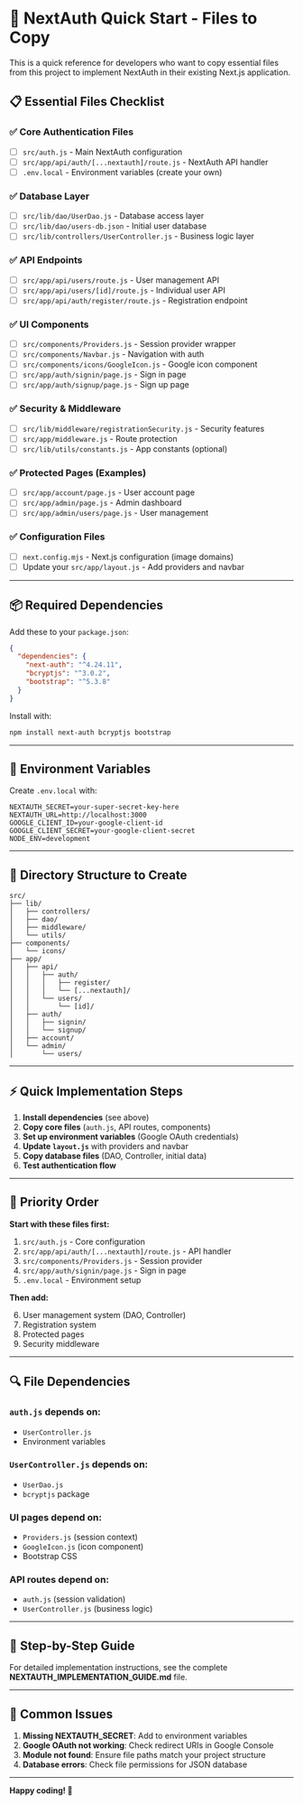 # 🚀 NextAuth Quick Start - Files to Copy

This is a quick reference for developers who want to copy essential files from this project to implement NextAuth in their existing Next.js application.

## 📋 Essential Files Checklist

### ✅ Core Authentication Files
- [ ] `src/auth.js` - Main NextAuth configuration
- [ ] `src/app/api/auth/[...nextauth]/route.js` - NextAuth API handler
- [ ] `.env.local` - Environment variables (create your own)

### ✅ Database Layer
- [ ] `src/lib/dao/UserDao.js` - Database access layer
- [ ] `src/lib/dao/users-db.json` - Initial user database
- [ ] `src/lib/controllers/UserController.js` - Business logic layer

### ✅ API Endpoints
- [ ] `src/app/api/users/route.js` - User management API
- [ ] `src/app/api/users/[id]/route.js` - Individual user API
- [ ] `src/app/api/auth/register/route.js` - Registration endpoint

### ✅ UI Components
- [ ] `src/components/Providers.js` - Session provider wrapper
- [ ] `src/components/Navbar.js` - Navigation with auth
- [ ] `src/components/icons/GoogleIcon.js` - Google icon component
- [ ] `src/app/auth/signin/page.js` - Sign in page
- [ ] `src/app/auth/signup/page.js` - Sign up page

### ✅ Security & Middleware
- [ ] `src/lib/middleware/registrationSecurity.js` - Security features
- [ ] `src/app/middleware.js` - Route protection
- [ ] `src/lib/utils/constants.js` - App constants (optional)

### ✅ Protected Pages (Examples)
- [ ] `src/app/account/page.js` - User account page
- [ ] `src/app/admin/page.js` - Admin dashboard
- [ ] `src/app/admin/users/page.js` - User management

### ✅ Configuration Files
- [ ] `next.config.mjs` - Next.js configuration (image domains)
- [ ] Update your `src/app/layout.js` - Add providers and navbar

---

## 📦 Required Dependencies

Add these to your `package.json`:

```json
{
  "dependencies": {
    "next-auth": "^4.24.11",
    "bcryptjs": "^3.0.2",
    "bootstrap": "^5.3.8"
  }
}
```

Install with:
```bash
npm install next-auth bcryptjs bootstrap
```

---

## 🔑 Environment Variables

Create `.env.local` with:

```env
NEXTAUTH_SECRET=your-super-secret-key-here
NEXTAUTH_URL=http://localhost:3000
GOOGLE_CLIENT_ID=your-google-client-id
GOOGLE_CLIENT_SECRET=your-google-client-secret
NODE_ENV=development
```

---

## 📁 Directory Structure to Create

```
src/
├── lib/
│   ├── controllers/
│   ├── dao/
│   ├── middleware/
│   └── utils/
├── components/
│   └── icons/
├── app/
│   ├── api/
│   │   ├── auth/
│   │   │   ├── register/
│   │   │   └── [...nextauth]/
│   │   └── users/
│   │       └── [id]/
│   ├── auth/
│   │   ├── signin/
│   │   └── signup/
│   ├── account/
│   └── admin/
│       └── users/
```

---

## ⚡ Quick Implementation Steps

1. **Install dependencies** (see above)
2. **Copy core files** (`auth.js`, API routes, components)
3. **Set up environment variables** (Google OAuth credentials)
4. **Update `layout.js`** with providers and navbar
5. **Copy database files** (DAO, Controller, initial data)
6. **Test authentication flow**

---

## 🎯 Priority Order

**Start with these files first:**

1. `src/auth.js` - Core configuration
2. `src/app/api/auth/[...nextauth]/route.js` - API handler
3. `src/components/Providers.js` - Session provider
4. `src/app/auth/signin/page.js` - Sign in page
5. `.env.local` - Environment setup

**Then add:**

6. User management system (DAO, Controller)
7. Registration system
8. Protected pages
9. Security middleware

---

## 🔍 File Dependencies

### `auth.js` depends on:
- `UserController.js`
- Environment variables

### `UserController.js` depends on:
- `UserDao.js`
- `bcryptjs` package

### UI pages depend on:
- `Providers.js` (session context)
- `GoogleIcon.js` (icon component)
- Bootstrap CSS

### API routes depend on:
- `auth.js` (session validation)
- `UserController.js` (business logic)

---

## 📖 Step-by-Step Guide

For detailed implementation instructions, see the complete **NEXTAUTH_IMPLEMENTATION_GUIDE.md** file.

---

## 🚨 Common Issues

1. **Missing NEXTAUTH_SECRET**: Add to environment variables
2. **Google OAuth not working**: Check redirect URIs in Google Console
3. **Module not found**: Ensure file paths match your project structure
4. **Database errors**: Check file permissions for JSON database

---

**Happy coding! 🎉**
